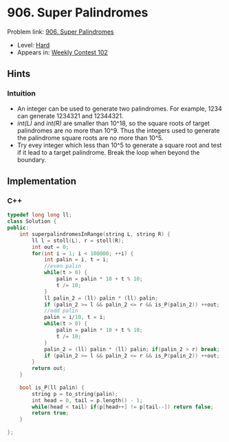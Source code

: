 # 906. Super Palindromes

Problem link: [906. Super Palindromes](https://leetcode.com/problems/super-palindromes/description/)

* Level: [Hard](https://leetcode.com/problemset/all/?difficulty=Hard)
* Appears in: [Weekly Contest 102](https://leetcode.com/contest/weekly-contest-102)

## Hints 

### Intuition

* An integer can be used to generate two palindromes. For example, 1234 can generate 1234321 and 12344321.
* *int(L)* and *int(R)* are smaller than 10^18, so the square roots of target palindromes are no more than 10^9. Thus the integers used to generate the palindrome square roots are no more than 10^5.
* Try evey integer which less than 10^5 to generate a square root and test if it lead to a target palindrome. Break the loop when beyond the boundary.

## Implementation

### C++
```C++
typedef long long ll;
class Solution {
public:
    int superpalindromesInRange(string L, string R) {
        ll l = stoll(L), r = stoll(R);
        int out = 0;
        for(int i = 1; i < 100000; ++i) {
            int palin = i, t = i;
            //even palin
            while(t > 0) {
                palin = palin * 10 + t % 10;
                t /= 10;
            }
            ll palin_2 = (ll) palin * (ll) palin;
            if (palin_2 >= l && palin_2 <= r && is_P(palin_2)) ++out;
            //odd palin
            palin = i/10, t = i;
            while(t > 0) {
                palin = palin * 10 + t % 10;
                t /= 10;
            }
            palin_2 = (ll) palin * (ll) palin; if(palin_2 > r) break;
            if (palin_2 >= l && palin_2 <= r && is_P(palin_2)) ++out;
        }
        return out;
    }
    
    bool is_P(ll palin) {
        string p = to_string(palin);
        int head = 0, tail = p.length() - 1;
        while(head < tail) if(p[head++] != p[tail--]) return false;
        return true;
    }
    
};
```

